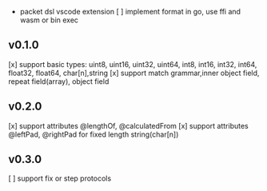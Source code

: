 - packet dsl vscode extension
[ ] implement format in go, use ffi and wasm or bin exec
## v0.1.0
[x] support basic types: uint8, uint16, uint32, uint64, int8, int16, int32, int64, float32, float64, char[n],string
[x] support match grammar,inner object field, repeat field(array), object field
## v0.2.0
[x] support attributes @lengthOf, @calculatedFrom
[x] support attributes @leftPad, @rightPad for fixed length string(char[n])

## v0.3.0
[ ] support fix or step protocols


